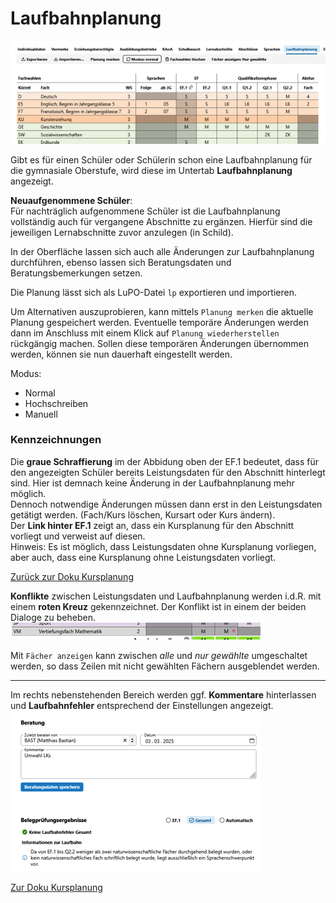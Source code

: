# Laufbahnplanung

![Schueler-Laufbahnplanung](./graphics/schueler_laufbahnplanung_1.png)

Gibt es für einen Schüler oder Schülerin schon eine Laufbahnplanung für die gymnasiale Oberstufe, wird diese im Untertab **Laufbahnplanung** angezeigt.  
 
**Neuaufgenommene Schüler**:  
Für nachträglich aufgenommene Schüler ist die Laufbahnplanung vollständig auch für vergangene Abschnitte zu ergänzen. Hierfür sind die jeweiligen Lernabschnitte zuvor anzulegen (in Schild).  
    


In der Oberfläche lassen sich auch alle Änderungen zur Laufbahnplanung durchführen, ebenso lassen sich Beratungsdaten und Beratungsbemerkungen setzen.

Die Planung lässt sich als LuPO-Datei ````lp```` exportieren und importieren.

Um Alternativen auszuprobieren, kann mittels ````Planung merken```` die aktuelle Planung gespeichert werden. Eventuelle temporäre Änderungen werden dann im Anschluss mit einem Klick auf ````Planung wiederherstellen```` rückgängig machen. Sollen diese temporären Änderungen übernommen werden, können sie nun dauerhaft eingestellt werden.

Modus:
* Normal
* Hochschreiben
* Manuell
  
### Kennzeichnungen 
Die **graue Schraffierung** im der Abbidung oben der EF.1 bedeutet, dass für den angezeigten Schüler bereits Leistungsdaten für den Abschnitt hinterlegt sind. Hier ist demnach keine Änderung in der Laufbahnplanung mehr möglich.  
Dennoch notwendige Änderungen müssen dann erst in den Leistungsdaten getätigt werden. (Fach/Kurs löschen, Kursart oder Kurs ändern).  
Der **Link hinter EF.1** zeigt an, dass ein Kursplanung für den Abschnitt vorliegt und verweist auf diesen.  
Hinweis: Es ist möglich, dass Leistungsdaten ohne Kursplanung vorliegen, aber auch, dass eine Kursplanung ohne Leistungsdaten vorliegt.  
  
[Zurück zur Doku Kursplanung](../../gost/kursplanung/index.md)  

  
  **Konflikte** zwischen Leistungsdaten und Laufbahnplanung werden i.d.R. mit einem **roten Kreuz** gekennzeichnet. Der Konflikt ist in einem der beiden Dialoge  zu beheben.  
  ![Schueler-Laufbahnplanung-Konflikt](./graphics/schueler_laufbahnplanung_3.png)  

  
Mit ````Fächer anzeigen```` kann zwischen *alle* und *nur gewählte* umgeschaltet werden, so dass Zeilen mit nicht gewählten Fächern ausgeblendet werden. 
  
  ---
Im rechts nebenstehenden Bereich werden ggf. **Kommentare** hinterlassen und **Laufbahnfehler** entsprechend der Einstellungen angezeigt.
![Schueler-Laufbahn-Beratung](./graphics/schueler_laufbahnplanung_2.png)  

[Zur Doku Kursplanung](../../gost/kursplanung/index.md) 